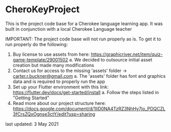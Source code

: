 # CheroKeyProject
This is the project code base for a Cherokee language learning app. It was built in conjunction with a local Cherokee Language teacher 


IMPORTANT:
The project code base will not run properly as is. To get it to run properly do the following:
1. Buy license to use assets from here: https://graphicriver.net/item/quiz-game-template/29001502
   a. We decided to outsource initial asset creation but made many modifications
2. Contact us for access to the missing 'assets' folder -> carter.r.buckner@gmail.com
   a. The 'assets' folder has font and graphics data and is required to properly run the app
3. Set up your Flutter environment with this link: https://flutter.dev/docs/get-started/install
   a. Follow the steps listed in "Getting Started"
4. Read more about our project structure here: https://docs.google.com/document/d/1IjD0NA4TzRZ3NhHy7jo_PDQCZL3fCrsZQxOgnse3ctY/edit?usp=sharing


last updated: 3 May 2021
